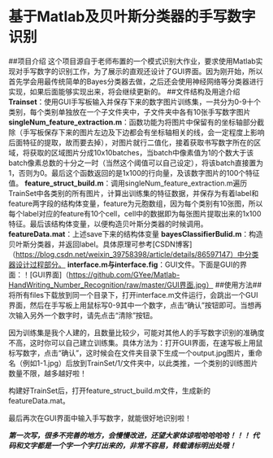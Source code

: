 # 基于Matlab及贝叶斯分类器的手写数字识别
##项目介绍
这个项目源自于老师布置的一个模式识别大作业，要求使用Matlab实现对手写数字的识别工作，为了展示的直观还设计了GUI界面。因为刚开始，所以首先学会用最传统简单的Bayes分类器去做，之后还会使用神经网络等分类器进行实现，如果后面能够实现出来，将会继续更新的。
##文件结构及用途介绍
**Trainset**：使用GUI手写板输入并保存下来的数字图片训练集，一共分为0-9十个类别，每个类别单独放在一个子文件夹中，子文件夹中各有10张手写数字图片
**singleNum_feature_extraction.m**：函数功能为将图片中保留有的坐标轴部分截除（手写板保存下来的图片左边及下边都会有坐标轴相关的线，会一定程度上影响后面特征的提取，故而要去掉），对图片就行二值化，接着获取书写数字所在的区域，将获取的区域图片分成10x10batches，当batch中像素值为1的个数大于该batch像素总数的十分之一时（当然这个阈值可以自己设定），将该batch直接置为1，否则为0。最后这个函数返回的是1x100的行向量，及该数字图片的100个特征值。
**feature_struct_build.m**：调用singleNum_feature_extraction.m遍历TrainSet中各类别的所有图片，计算出训练集的特征数据，并保存为有着label和feature两字段的结构体变量，feature为元胞数组，因为每个类别有10张图，所以每个label对应的feature有10个cell，cell中的数据即为每张图片提取出来的1x100特征。最后该结构体变量，以便构造贝叶斯分类器的时候调用。
**featureData.mat**：上述save下来的结构体变量
**bayesClassifierBulid.m**：构造贝叶斯分类器，并返回label。具体原理可参考[CSDN博客]（https://blog.csdn.net/weixin_39758398/article/details/86597147）中分类器设计过程部分。
**interface.m与interface.fig**：GUI文件。下面是GUI的界面：！[GUI界面]（https://github.com/GYee/Matlab-HandWriting_Number_Recognition/raw/master/GUI界面.jpg）
##使用方法##
将所有files下载放到同一个目录下，打开interface.m文件运行，会跳出一个GUI界面，然后在手写板上用鼠标写0-9其中一个数字，点击“确认”按钮即可。当想再次输入另外一个数字时，请先点击“清除”按钮。

因为训练集是我个人建的，且数量比较少，可能对其他人的手写数字识别的准确度不高，这时你可以自己建立训练集。具体方法为：打开GUI界面，在速写板上用鼠标写数字，点击“确认”，这时候会在文件夹目录下生成一个output.jpg图片，重命名（例如1-1.jpg）后放到TrainSet/1/文件夹中，以此类推，一个类别的训练图片数量不限，越多越好啦！

构建好TrainSet后，打开feature_struct_build.m文件，生成新的featureData.mat。

最后再次在GUI界面中输入手写数字，就能很好地识别啦！

***第一次写，很多不完善的地方，会慢慢改进，还望大家体谅啦哈哈哈哈！！！***
***代码和文字都是一个字一个字打出来的，非常不容易，转载请标明出处哦！***

